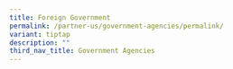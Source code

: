 ```yaml
---
title: Foreign Government
permalink: /partner-us/government-agencies/permalink/
variant: tiptap
description: ""
third_nav_title: Government Agencies
---
```

